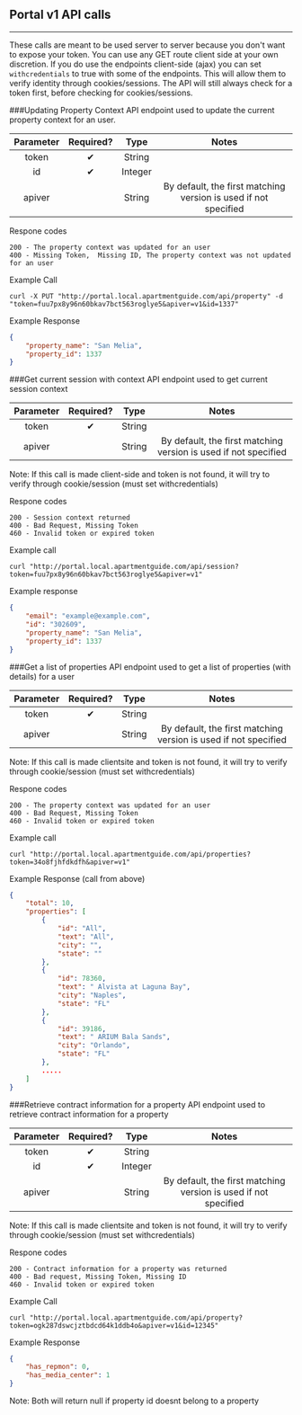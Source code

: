 ## Portal v1 API calls 
---
These calls are meant to be used server to server because you don't want to expose your token. 
You can use any GET route client side at your own discretion. 
If you do use the endpoints client-side (ajax) you can set `withcredentials` to true with some of the endpoints.
This will allow them to verify identity through cookies/sessions. 
The API will still always check for a token first, before checking for cookies/sessions. 

###Updating Property Context
API endpoint used to update the current property context for an user.

| Parameter     | Required?     | Type      | Notes|
|:-------------:|:-------------:|:-----:    |:----:|
|token          |&#x2714;       |String     |                                                               |
|id             |&#x2714;       |Integer    |                                                               |
|apiver         |               |String     |By default, the first matching version is used if not specified|

Respone codes

    200 - The property context was updated for an user
    400 - Missing Token,  Missing ID, The property context was not updated for an user

Example Call

    curl -X PUT "http://portal.local.apartmentguide.com/api/property" -d "token=fuu7px8y96n60bkav7bct563roglye5&apiver=v1&id=1337"

Example Response

```json
{
    "property_name": "San Melia",
    "property_id": 1337
}
```

###Get current session with context
API endpoint used to get current session context

| Parameter     | Required?     | Type      | Notes|
|:-------------:|:-------------:|:-----:    |:----:|
|token          |&#x2714;       |String     |                                                               |
|apiver         |               |String     |By default, the first matching version is used if not specified|

Note: If this call is made client-side and token is not found, it will try to verify through cookie/session (must set withcredentials)

Respone codes

    200 - Session context returned
    400 - Bad Request, Missing Token
    460 - Invalid token or expired token
    
Example call 

    curl "http://portal.local.apartmentguide.com/api/session?token=fuu7px8y96n60bkav7bct563roglye5&apiver=v1"

Example response

```json
{
    "email": "example@example.com",
    "id": "302609",
    "property_name": "San Melia",
    "property_id": 1337
}
```

###Get a list of properties
API endpoint used to get a list of properties (with details) for a user

| Parameter     | Required?     | Type  | Notes|
|:-------------:|:-------------:|:-----:|:----:|
|token          |&#x2714;       |String |                                                               |
|apiver         |               |String |By default, the first matching version is used if not specified|

Note: If this call is made clientsite and token is not found, it will try to verify through cookie/session (must set withcredentials)

Respone codes

    200 - The property context was updated for an user
    400 - Bad Request, Missing Token
    460 - Invalid token or expired token
    
Example call 

    curl "http://portal.local.apartmentguide.com/api/properties?token=34o8fjhfdkdfh&apiver=v1"

Example Response (call from above)

```json
{
    "total": 10,
    "properties": [
        {
            "id": "All",
            "text": "All",
            "city": "",
            "state": ""
        },
        {
            "id": 78360,
            "text": " Alvista at Laguna Bay",
            "city": "Naples",
            "state": "FL"
        },
        {
            "id": 39186,
            "text": " ARIUM Bala Sands",
            "city": "Orlando",
            "state": "FL"
        }, 
        .....
    ]
}

```

###Retrieve contract information for a property
API endpoint used to retrieve contract information for a property

| Parameter     | Required?     | Type      | Notes|
|:-------------:|:-------------:|:-----:    |:----:|
|token          |&#x2714;       |String     |                                                               |
|id             |&#x2714;       |Integer    |                                                               |
|apiver         |               |String     |By default, the first matching version is used if not specified|

Note: If this call is made clientsite and token is not found, it will try to verify through cookie/session (must set withcredentials)

Respone codes

    200 - Contract information for a property was returned
    400 - Bad request, Missing Token, Missing ID
    460 - Invalid token or expired token

Example Call

    curl "http://portal.local.apartmentguide.com/api/property?token=ogk287dswcjztbdcd64k1ddb4o&apiver=v1&id=12345"

Example Response

```json
{
    "has_repmon": 0,
    "has_media_center": 1
}
```

 Note: Both will return null if property id doesnt belong to a property
